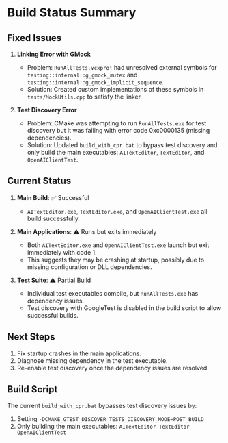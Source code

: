 # Build Status Summary

## Fixed Issues

1. **Linking Error with GMock** 
   - Problem: `RunAllTests.vcxproj` had unresolved external symbols for `testing::internal::g_gmock_mutex` and `testing::internal::g_gmock_implicit_sequence`.
   - Solution: Created custom implementations of these symbols in `tests/MockUtils.cpp` to satisfy the linker.

2. **Test Discovery Error**
   - Problem: CMake was attempting to run `RunAllTests.exe` for test discovery but it was failing with error code 0xc0000135 (missing dependencies).
   - Solution: Updated `build_with_cpr.bat` to bypass test discovery and only build the main executables: `AITextEditor`, `TextEditor`, and `OpenAIClientTest`.

## Current Status

1. **Main Build**: ✅ Successful
   - `AITextEditor.exe`, `TextEditor.exe`, and `OpenAIClientTest.exe` all build successfully.

2. **Main Applications**: ⚠️ Runs but exits immediately
   - Both `AITextEditor.exe` and `OpenAIClientTest.exe` launch but exit immediately with code 1.
   - This suggests they may be crashing at startup, possibly due to missing configuration or DLL dependencies.

3. **Test Suite**: ⚠️ Partial Build
   - Individual test executables compile, but `RunAllTests.exe` has dependency issues.
   - Test discovery with GoogleTest is disabled in the build script to allow successful builds.

## Next Steps

1. Fix startup crashes in the main applications.
2. Diagnose missing dependency in the test executable.
3. Re-enable test discovery once the dependency issues are resolved.

## Build Script

The current `build_with_cpr.bat` bypasses test discovery issues by:
1. Setting `-DCMAKE_GTEST_DISCOVER_TESTS_DISCOVERY_MODE=POST_BUILD`
2. Only building the main executables: `AITextEditor TextEditor OpenAIClientTest` 